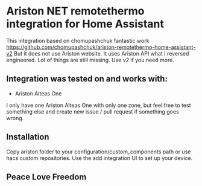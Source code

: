 # Ariston NET remotethermo integration for Home Assistant
This integration based on chomupashchuk fantastic work https://github.com/chomupashchuk/ariston-remotethermo-home-assistant-v2
But it does not use Ariston website. It uses Ariston API what I reversed engineered. Lot of things are still missing. Use v2 if you need more.

## Integration was tested on and works with:
- Ariston Alteas One

I only have one Ariston Alteas One with only one zone, but feel free to test something else and create new issue / pull request if something goes wrong.

## Installation
Copy ariston folder to your configuration/custom_components path or use hacs custom repositories.
Use the add integration UI to set up your device.

## Peace Love Freedom
